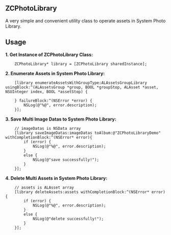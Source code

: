 ## ZCPhotoLibrary

A very simple and convenient utility class to operate assets in System Photo Library.

## Usage

**1. Get Instance of ZCPhotoLibrary Class:**

        ZCPhotoLibrary* library = [ZCPhotoLibrary sharedInstance];

**2. Enumerate Assets in System Photo Library:**  

        [library enumerateAssetsWithGroupType:ALAssetsGroupLibrary usingBlock:^(ALAssetsGroup *group, BOOL *groupStop, ALAsset *asset, NSUInteger index, BOOL *assetStop) {
        
        } failureBlock:^(NSError *error) {
            NSLog(@"%@", error.description);
        }];

**3. Save Multi Image Datas to System Photo Library:**  

        // imageDatas is NSData array
        [library saveImageDatas:imageDatas toAlbum:@"ZCPhotoLibraryDemo" withCompletionBlock:^(NSError* error){
            if (error) {
                NSLog(@"%@", error.description);
            }
            else {
                NSLog(@"save successfully!");
            }
        }];

**4. Delete Multi Assets in System Photo Library:**  

        // assets is ALAsset array
        [library deleteAssets:assets withCompletionBlock:^(NSError* error) {
            if (error) {
                NSLog(@"%@", error.description);
            }
            else {
                NSLog(@"delete successfully!");
            }
        }];

